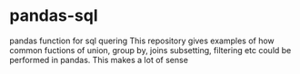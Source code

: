 # pandas-sql
pandas function for sql quering
This repository gives examples of how common fuctions of union, group by, joins 
subsetting, filtering etc could be performed in pandas. 
This makes a lot of sense